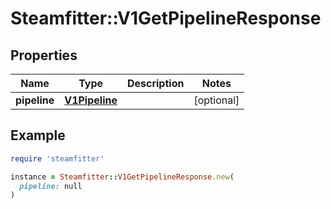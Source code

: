 # Steamfitter::V1GetPipelineResponse

## Properties

| Name | Type | Description | Notes |
| ---- | ---- | ----------- | ----- |
| **pipeline** | [**V1Pipeline**](V1Pipeline.md) |  | [optional] |

## Example

```ruby
require 'steamfitter'

instance = Steamfitter::V1GetPipelineResponse.new(
  pipeline: null
)
```

